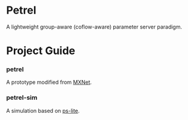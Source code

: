 # Petrel
A lightweight group-aware (coflow-aware) parameter server paradigm.

# Project Guide

### petrel
A prototype modified from [MXNet](https://github.com/apache/incubator-mxnet).

### petrel-sim
A simulation based on [ps-lite](https://github.com/dmlc/ps-lite).


